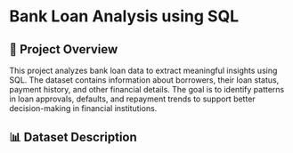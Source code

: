 # Bank Loan Analysis using SQL
## 📌 Project Overview
This project analyzes bank loan data to extract meaningful insights using SQL. The dataset contains information about borrowers, their loan status, payment history, and other financial details. The goal is to identify patterns in loan approvals, defaults, and repayment trends to support better decision-making in financial institutions.
## 📊 Dataset Description
